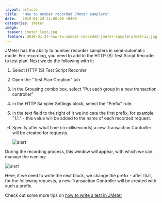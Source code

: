 ```yaml
---
layout: article
title:  "How to number recorded JMeter samplers"
date:   2019-01-24 21:00:00 +0400
categories: jmeter
image:
 teaser: jmeter_logo.jpg
 feature: 2019-01-24-how-to-number-recorded-jmeter-samplers/matrix.jpg
---
```


JMeter has the ability to number recorder samplers in semi-automatic mode.
For recording, you need to add to the HTTP (S) Test Script Recorder to test plan.
Next we do the following with it:

1. Select HTTP (S) Test Script Recorder
2. Open the "Test Plan Creation" tab
3. In the Grouping combo box, select "Put each group in a new transaction controller"
4. In the HTTP Sampler Settings block, select the "Prefix" rule.
5. In the text field to the right of it we indicate the first prefix, for example "1.1." - this value will be added to the name of each recorded request.
6. Specify after what time (in milliseconds) a new Transaction Controller will be created for requests.

	![alert](/images/2019-01-24-how-to-number_recorder_jmeter_samplers/https_script_recorder.png)  

During the recording process, this window will appear, with which we can manage the naming:

![alert](/images/2019-01-24-how-to-number_recorder_jmeter_samplers/recorder_transaction_controls.png)  

Here, if we need to write the next block, we change the prefix - after that, for the following requests, a new Transaction Controller will be created with such a prefix.

Check out some more tips on [how to write a test in JMeter][jmeter-recording-tips]


[jmeter-recording-tips]: https://www.redline13.com/blog/2016/01/jmeter-recording/